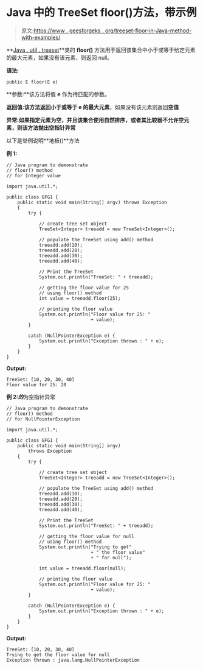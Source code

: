 # Java 中的 TreeSet floor()方法，带示例

> 原文:[https://www . geesforgeks . org/treeset-floor-in-Java-method-with-examples/](https://www.geeksforgeeks.org/treeset-floor-method-in-java-with-examples/)

**[Java . util . treeset<E>](https://www.geeksforgeeks.org/treeset-in-java-with-examples/)**类的 **floor()** 方法用于返回该集合中小于或等于给定元素的最大元素，如果没有该元素，则返回 null。

**语法:**

```
public E floor(E e)
```

**参数:**该方法将值 **e** 作为待匹配的参数。

**返回值:**该方法返回小于或等于 e 的**最大元素**，如果没有该元素则返回**空值**

**异常:**如果指定元素为空，并且该集合使用自然排序，或者其比较器不允许空元素，则该方法抛出**空指针异常**

以下是举例说明**地板()**方法

**例 1:**

```
// Java program to demonstrate
// floor() method
// for Integer value

import java.util.*;

public class GFG1 {
    public static void main(String[] argv) throws Exception
    {
        try {

            // create tree set object
            TreeSet<Integer> treeadd = new TreeSet<Integer>();

            // populate the TreeSet using add() method
            treeadd.add(10);
            treeadd.add(20);
            treeadd.add(30);
            treeadd.add(40);

            // Print the TreeSet
            System.out.println("TreeSet: " + treeadd);

            // getting the floor value for 25
            // using floor() method
            int value = treeadd.floor(25);

            // printing the floor value
            System.out.println("Floor value for 25: "
                               + value);
        }

        catch (NullPointerException e) {
            System.out.println("Exception thrown : " + e);
        }
    }
}
```

**Output:**

```
TreeSet: [10, 20, 30, 40]
Floor value for 25: 20

```

**例 2:*的***为空指针异常

```
// Java program to demonstrate
// floor() method
// for NullPointerException

import java.util.*;

public class GFG1 {
    public static void main(String[] argv)
        throws Exception
    {
        try {

            // create tree set object
            TreeSet<Integer> treeadd = new TreeSet<Integer>();

            // populate the TreeSet using add() method
            treeadd.add(10);
            treeadd.add(20);
            treeadd.add(30);
            treeadd.add(40);

            // Print the TreeSet
            System.out.println("TreeSet: " + treeadd);

            // getting the floor value for null
            // using floor() method
            System.out.println("Trying to get"
                               + " the floor value"
                               + " for null");

            int value = treeadd.floor(null);

            // printing the floor value
            System.out.println("Floor value for 25: "
                               + value);
        }

        catch (NullPointerException e) {
            System.out.println("Exception thrown : " + e);
        }
    }
}
```

**Output:**

```
TreeSet: [10, 20, 30, 40]
Trying to get the floor value for null
Exception thrown : java.lang.NullPointerException

```